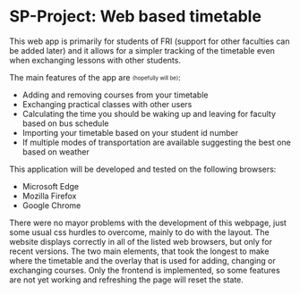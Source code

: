 # SP-Project: Web based timetable

This web app is primarily for students of FRI (support for other faculties can be added later) and it allows for a simpler tracking of the timetable even when exchanging lessons with other students.   

The main features of the app are <sub><sup>(hopefully will be)</sup></sub>:
- Adding and removing courses from your timetable
- Exchanging practical classes with other users
- Calculating the time you should be waking up and leaving for faculty based on bus schedule
- Importing your timetable based on your student id number
- If multiple modes of transportation are available suggesting the best one based on weather

This application will be developed and tested on the following browsers: 
- Microsoft Edge
- Mozilla Firefox
- Google Chrome

There were no mayor problems with the development of this webpage, just some usual css hurdles to overcome, mainly to do with the layout. The website displays correctly in all of the listed web browsers, but only for recent versions. 
The two main elements, that took the longest to make where the timetable and the overlay that is used for adding, changing or exchanging courses.
Only the frontend is implemented, so some features are not yet working and refreshing the page will reset the state.